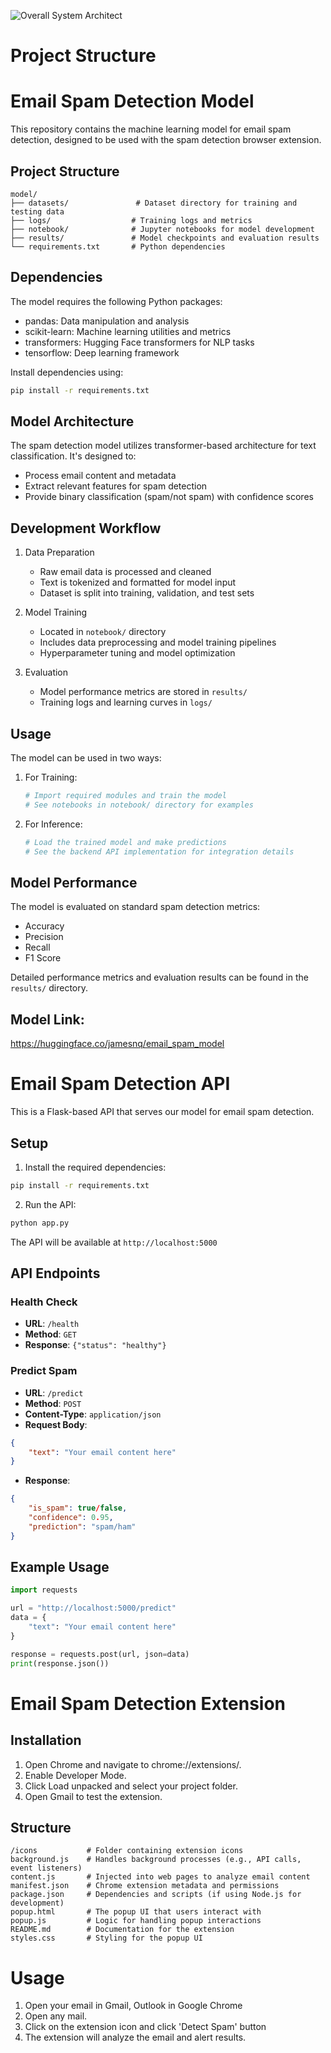 ![Overall System Architect](/EmailSpam-Ver1.2.png)
# Project Structure
# Email Spam Detection Model

This repository contains the machine learning model for email spam detection, designed to be used with the spam detection browser extension.

## Project Structure

```
model/
├── datasets/               # Dataset directory for training and testing data
├── logs/                  # Training logs and metrics
├── notebook/              # Jupyter notebooks for model development
├── results/               # Model checkpoints and evaluation results
└── requirements.txt       # Python dependencies
```

## Dependencies

The model requires the following Python packages:
- pandas: Data manipulation and analysis
- scikit-learn: Machine learning utilities and metrics
- transformers: Hugging Face transformers for NLP tasks
- tensorflow: Deep learning framework

Install dependencies using:
```bash
pip install -r requirements.txt
```

## Model Architecture

The spam detection model utilizes transformer-based architecture for text classification. It's designed to:
- Process email content and metadata
- Extract relevant features for spam detection
- Provide binary classification (spam/not spam) with confidence scores

## Development Workflow

1. Data Preparation
    - Raw email data is processed and cleaned
    - Text is tokenized and formatted for model input
    - Dataset is split into training, validation, and test sets

2. Model Training
    - Located in `notebook/` directory
    - Includes data preprocessing and model training pipelines
    - Hyperparameter tuning and model optimization

3. Evaluation
    - Model performance metrics are stored in `results/`
    - Training logs and learning curves in `logs/`

## Usage

The model can be used in two ways:

1. For Training:
   ```python
   # Import required modules and train the model
   # See notebooks in notebook/ directory for examples
   ```

2. For Inference:
   ```python
   # Load the trained model and make predictions
   # See the backend API implementation for integration details
   ```

## Model Performance

The model is evaluated on standard spam detection metrics:
- Accuracy
- Precision
- Recall
- F1 Score

Detailed performance metrics and evaluation results can be found in the `results/` directory.

## Model Link:
https://huggingface.co/jamesnq/email_spam_model



# Email Spam Detection API

This is a Flask-based API that serves our model for email spam detection.

## Setup

1. Install the required dependencies:
```bash
pip install -r requirements.txt
```

2. Run the API:
```bash
python app.py
```

The API will be available at `http://localhost:5000`

## API Endpoints

### Health Check
- **URL**: `/health`
- **Method**: `GET`
- **Response**: `{"status": "healthy"}`

### Predict Spam
- **URL**: `/predict`
- **Method**: `POST`
- **Content-Type**: `application/json`
- **Request Body**:
```json
{
    "text": "Your email content here"
}
```
- **Response**:
```json
{
    "is_spam": true/false,
    "confidence": 0.95,
    "prediction": "spam/ham"
}
```

## Example Usage

```python
import requests

url = "http://localhost:5000/predict"
data = {
    "text": "Your email content here"
}

response = requests.post(url, json=data)
print(response.json())
```

# Email Spam Detection Extension
## Installation
1. Open Chrome and navigate to chrome://extensions/.
2. Enable Developer Mode.
3. Click Load unpacked and select your project folder.
4. Open Gmail to test the extension.

## Structure

```
/icons           # Folder containing extension icons
background.js    # Handles background processes (e.g., API calls, event listeners)
content.js       # Injected into web pages to analyze email content
manifest.json    # Chrome extension metadata and permissions
package.json     # Dependencies and scripts (if using Node.js for development)
popup.html       # The popup UI that users interact with
popup.js         # Logic for handling popup interactions
README.md        # Documentation for the extension
styles.css       # Styling for the popup UI

```

# Usage
1. Open your email in Gmail, Outlook in Google Chrome
2. Open any mail.
3. Click on the extension icon and click 'Detect Spam' button
4. The extension will analyze the email and alert results.
